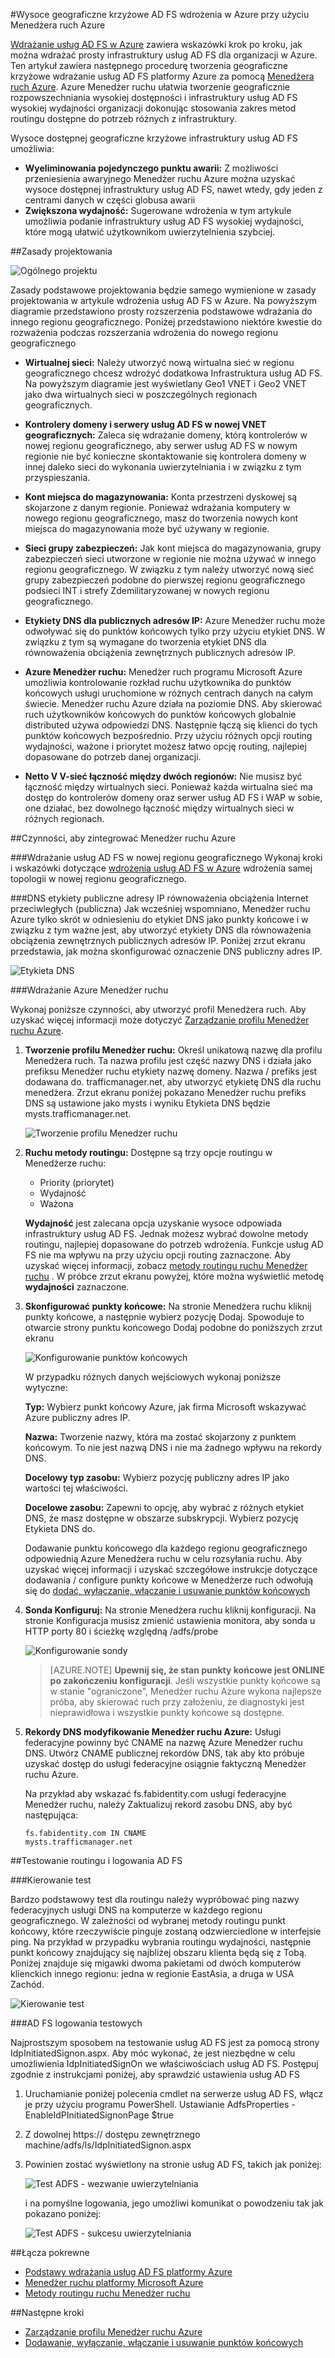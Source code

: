 <properties
    pageTitle="Wysoką dostępność geograficzne krzyżowe AD FS wdrożenia w Azure z Menedżer ruchu Azure | Microsoft Azure"
    description="W tym dokumencie dowiesz się, jak wdrożyć serwer usług AD FS platformy Azure dla wysokiej dostępności."
    keywords="Usług AD fs Menedżer ruchu Azure, adfs Menedżer ruchu Azure, geograficzne, wielokrotne centrum danych, centrach danych geograficznych, centrach danych geograficznych wielokrotne, wdrażanie usług AD FS platformy azure, wdrażanie azure adfs, azure adfs, azure ad fs, wdrażanie usług adfs, wdrażanie usług ad fs adfs w azure, wdrażanie usług adfs platformy azure, wdrażanie usług AD FS azure, adfs azure i wprowadzenie do usług AD FS, Azure AD FS w Azure, iaas , ADFS, Przenieś adfs Azure"
    services="active-directory"
    documentationCenter=""
    authors="anandyadavmsft"
    manager="femila"
    editor=""/>

<tags
    ms.service="active-directory"
    ms.workload="identity"
    ms.tgt_pltfrm="na"
    ms.devlang="na"
    ms.topic="get-started-article"
    ms.date="09/01/2016"
    ms.author="anandy;billmath"/>
    
#<a name="high-availability-cross-geographic-ad-fs-deployment-in-azure-with-azure-traffic-manager"></a>Wysoce geograficzne krzyżowe AD FS wdrożenia w Azure przy użyciu Menedżera ruch Azure

[Wdrażanie usług AD FS w Azure](active-directory-aadconnect-azure-adfs.md) zawiera wskazówki krok po kroku, jak można wdrażać prosty infrastruktury usług AD FS dla organizacji w Azure. Ten artykuł zawiera następnego procedurę tworzenia geograficzne krzyżowe wdrażanie usług AD FS platformy Azure za pomocą [Menedżera ruch Azure](../traffic-manager/traffic-manager-overview.md). Azure Menedżer ruchu ułatwia tworzenie geograficznie rozpowszechniania wysokiej dostępności i infrastruktury usług AD FS wysokiej wydajności organizacji dokonując stosowania zakres metod routingu dostępne do potrzeb różnych z infrastruktury.

Wysoce dostępnej geograficzne krzyżowe infrastruktury usług AD FS umożliwia:

* **Wyeliminowania pojedynczego punktu awarii:** Z możliwości przeniesienia awaryjnego Menedżer ruchu Azure można uzyskać wysoce dostępnej infrastruktury usług AD FS, nawet wtedy, gdy jeden z centrami danych w części globusa awarii
* **Zwiększona wydajność:** Sugerowane wdrożenia w tym artykule umożliwia podanie infrastruktury usług AD FS wysokiej wydajności, które mogą ułatwić użytkownikom uwierzytelnienia szybciej. 

##<a name="design-principles"></a>Zasady projektowania

![Ogólnego projektu](./media/active-directory-adfs-in-azure-with-azure-traffic-manager/blockdiagram.png)

Zasady podstawowe projektowania będzie samego wymienione w zasady projektowania w artykule wdrożenia usług AD FS w Azure. Na powyższym diagramie przedstawiono prosty rozszerzenia podstawowe wdrażania do innego regionu geograficznego. Poniżej przedstawiono niektóre kwestie do rozważenia podczas rozszerzania wdrożenia do nowego regionu geograficznego

* **Wirtualnej sieci:** Należy utworzyć nową wirtualna sieć w regionu geograficznego chcesz wdrożyć dodatkowa Infrastruktura usług AD FS. Na powyższym diagramie jest wyświetlany Geo1 VNET i Geo2 VNET jako dwa wirtualnych sieci w poszczególnych regionach geograficznych.

* **Kontrolery domeny i serwery usług AD FS w nowej VNET geograficznych:** Zaleca się wdrażanie domeny, którą kontrolerów w nowej regionu geograficznego, aby serwer usług AD FS w nowym regionie nie być konieczne skontaktowanie się kontrolera domeny w innej daleko sieci do wykonania uwierzytelniania i w związku z tym przyspieszania.

* **Kont miejsca do magazynowania:** Konta przestrzeni dyskowej są skojarzone z danym regionie. Ponieważ wdrażania komputery w nowego regionu geograficznego, masz do tworzenia nowych kont miejsca do magazynowania może być używany w regionie.  

* **Sieci grupy zabezpieczeń:** Jak kont miejsca do magazynowania, grupy zabezpieczeń sieci utworzone w regionie nie można używać w innego regionu geograficznego. W związku z tym należy utworzyć nową sieć grupy zabezpieczeń podobne do pierwszej regionu geograficznego podsieci INT i strefy Zdemilitaryzowanej w nowych regionu geograficznego.

* **Etykiety DNS dla publicznych adresów IP:** Azure Menedżer ruchu może odwoływać się do punktów końcowych tylko przy użyciu etykiet DNS. W związku z tym są wymagane do tworzenia etykiet DNS dla równoważenia obciążenia zewnętrznych publicznych adresów IP.

* **Azure Menedżer ruchu:** Menedżer ruch programu Microsoft Azure umożliwia kontrolowanie rozkład ruchu użytkownika do punktów końcowych usługi uruchomione w różnych centrach danych na całym świecie. Menedżer ruchu Azure działa na poziomie DNS. Aby skierować ruch użytkowników końcowych do punktów końcowych globalnie distributed używa odpowiedzi DNS. Następnie łączą się klienci do tych punktów końcowych bezpośrednio. Przy użyciu różnych opcji routing wydajności, ważone i priorytet możesz łatwo opcję routing, najlepiej dopasowane do potrzeb danej organizacji. 

* **Netto V V-sieć łączność między dwóch regionów:** Nie musisz być łączność między wirtualnych sieci. Ponieważ każda wirtualna sieć ma dostęp do kontrolerów domeny oraz serwer usług AD FS i WAP w sobie, one działać, bez dowolnego łączność między wirtualnych sieci w różnych regionach. 

##<a name="steps-to-integrate-azure-traffic-manager"></a>Czynności, aby zintegrować Menedżer ruchu Azure

###<a name="deploy-ad-fs-in-the-new-geographical-region"></a>Wdrażanie usług AD FS w nowej regionu geograficznego
Wykonaj kroki i wskazówki dotyczące [wdrożenia usług AD FS w Azure](active-directory-aadconnect-azure-adfs.md) wdrożenia samej topologii w nowej regionu geograficznego.

###<a name="dns-labels-for-public-ip-addresses-of-the-internet-facing-public-load-balancers"></a>DNS etykiety publiczne adresy IP równoważenia obciążenia Internet przeciwległych (publiczna)
Jak wcześniej wspomniano, Menedżer ruchu Azure tylko skrót w odniesieniu do etykiet DNS jako punkty końcowe i w związku z tym ważne jest, aby utworzyć etykiety DNS dla równoważenia obciążenia zewnętrznych publicznych adresów IP. Poniżej zrzut ekranu przedstawia, jak można skonfigurować oznaczenie DNS publiczny adres IP. 

![Etykieta DNS](./media/active-directory-adfs-in-azure-with-azure-traffic-manager/eastfabstsdnslabel.png)

###<a name="deploying-azure-traffic-manager"></a>Wdrażanie Azure Menedżer ruchu

Wykonaj poniższe czynności, aby utworzyć profil Menedżera ruch. Aby uzyskać więcej informacji może dotyczyć [Zarządzanie profilu Menedżer ruchu Azure](../traffic-manager/traffic-manager-manage-profiles.md).

1. **Tworzenie profilu Menedżer ruchu:** Określ unikatową nazwę dla profilu Menedżera ruch. Ta nazwa profilu jest część nazwy DNS i działa jako prefiksu Menedżer ruchu etykiety nazwę domeny. Nazwa / prefiks jest dodawana do. trafficmanager.net, aby utworzyć etykietę DNS dla ruchu menedżera. Zrzut ekranu poniżej pokazano Menedżer ruchu prefiks DNS są ustawione jako mysts i wyniku Etykieta DNS będzie mysts.trafficmanager.net. 

    ![Tworzenie profilu Menedżer ruchu](./media/active-directory-adfs-in-azure-with-azure-traffic-manager/trafficmanager01.png)
 
2. **Ruchu metody routingu:** Dostępne są trzy opcje routingu w Menedżerze ruchu:

    * Priority (priorytet) 
    * Wydajność
    * Ważona
    
    **Wydajność** jest zalecana opcja uzyskanie wysoce odpowiada infrastruktury usług AD FS. Jednak możesz wybrać dowolne metody routingu, najlepiej dopasowane do potrzeb wdrożenia. Funkcje usług AD FS nie ma wpływu na przy użyciu opcji routing zaznaczone. Aby uzyskać więcej informacji, zobacz [metody routingu ruchu Menedżer ruchu](../traffic-manager/traffic-manager-routing-methods.md) . W próbce zrzut ekranu powyżej, które można wyświetlić metodę **wydajności** zaznaczone.
   
3.  **Skonfigurować punkty końcowe:** Na stronie Menedżera ruchu kliknij punkty końcowe, a następnie wybierz pozycję Dodaj. Spowoduje to otwarcie strony punktu końcowego Dodaj podobne do poniższych zrzut ekranu
 
    ![Konfigurowanie punktów końcowych](./media/active-directory-adfs-in-azure-with-azure-traffic-manager/eastfsendpoint.png)
 
    W przypadku różnych danych wejściowych wykonaj poniższe wytyczne:

    **Typ:** Wybierz punkt końcowy Azure, jak firma Microsoft wskazywać Azure publiczny adres IP.

    **Nazwa:** Tworzenie nazwy, która ma zostać skojarzony z punktem końcowym. To nie jest nazwą DNS i nie ma żadnego wpływu na rekordy DNS.

    **Docelowy typ zasobu:** Wybierz pozycję publiczny adres IP jako wartości tej właściwości. 

    **Docelowe zasobu:** Zapewni to opcję, aby wybrać z różnych etykiet DNS, że masz dostępne w obszarze subskrypcji. Wybierz pozycję Etykieta DNS do.

    Dodawanie punktu końcowego dla każdego regionu geograficznego odpowiednią Azure Menedżera ruchu w celu rozsyłania ruchu.
    Aby uzyskać więcej informacji i uzyskać szczegółowe instrukcje dotyczące dodawania / configure punkty końcowe w Menedżerze ruch odwołują się do [dodać, wyłączanie, włączanie i usuwanie punktów końcowych](../traffic-manager/traffic-manager-endpoints.md)
    
4. **Sonda Konfiguruj:** Na stronie Menedżera ruchu kliknij konfiguracji. Na stronie Konfiguracja musisz zmienić ustawienia monitora, aby sonda u HTTP porty 80 i ścieżkę względną /adfs/probe

    ![Konfigurowanie sondy](./media/active-directory-adfs-in-azure-with-azure-traffic-manager/mystsconfig.png) 

    >[AZURE.NOTE] **Upewnij się, że stan punkty końcowe jest ONLINE po zakończeniu konfiguracji**. Jeśli wszystkie punkty końcowe są w stanie "ograniczone", Menedżer ruchu Azure wykona najlepsze próba, aby skierować ruch przy założeniu, że diagnostyki jest nieprawidłowa i wszystkie punkty końcowe są dostępne.

5. **Rekordy DNS modyfikowanie Menedżer ruchu Azure:** Usługi federacyjne powinny być CNAME na nazwę Azure Menedżer ruchu DNS. Utwórz CNAME publicznej rekordów DNS, tak aby kto próbuje uzyskać dostęp do usługi federacyjne osiągnie faktyczną Menedżer ruchu Azure.

    Na przykład aby wskazać fs.fabidentity.com usługi federacyjne Menedżer ruchu, należy Zaktualizuj rekord zasobu DNS, aby być następująca:

    <code>fs.fabidentity.com IN CNAME mysts.trafficmanager.net</code>

##<a name="test-the-routing-and-ad-fs-sign-in"></a>Testowanie routingu i logowania AD FS   

###<a name="routing-test"></a>Kierowanie test

Bardzo podstawowy test dla routingu należy wypróbować ping nazwy federacyjnych usługi DNS na komputerze w każdego regionu geograficznego. W zależności od wybranej metody routingu punkt końcowy, które rzeczywiście pinguje zostaną odzwierciedlone w interfejsie ping. Na przykład w przypadku wybrania routingu wydajności, następnie punkt końcowy znajdujący się najbliżej obszaru klienta będą się z Tobą. Poniżej znajduje się migawki dwoma pakietami od dwóch komputerów klienckich innego regionu: jedna w regionie EastAsia, a druga w USA Zachód. 

![Kierowanie test](./media/active-directory-adfs-in-azure-with-azure-traffic-manager/pingtest.png)

###<a name="ad-fs-sign-in-test"></a>AD FS logowania testowych

Najprostszym sposobem na testowanie usług AD FS jest za pomocą strony IdpInitiatedSignon.aspx. Aby móc wykonać, że jest niezbędne w celu umożliwienia IdpInitiatedSignOn we właściwościach usług AD FS. Postępuj zgodnie z instrukcjami poniżej, aby sprawdzić ustawienia usług AD FS
 
1. Uruchamianie poniżej polecenia cmdlet na serwerze usług AD FS, włącz je przy użyciu programu PowerShell. Ustawianie AdfsProperties - EnableIdPInitiatedSignonPage $true
2. Z dowolnej https:// dostępu zewnętrznego machine<yourfederationservicedns>/adfs/ls/IdpInitiatedSignon.aspx
3. Powinien zostać wyświetlony na stronie usług AD FS, takich jak poniżej:

    ![Test ADFS - wezwanie uwierzytelniania](./media/active-directory-adfs-in-azure-with-azure-traffic-manager/adfstest1.png)

    i na pomyślne logowania, jego umożliwi komunikat o powodzeniu tak jak pokazano poniżej:

    ![Test ADFS - sukcesu uwierzytelniania](./media/active-directory-adfs-in-azure-with-azure-traffic-manager/adfstest2.png)
 
##<a name="related-links"></a>Łącza pokrewne
* [Podstawy wdrażania usług AD FS platformy Azure](active-directory-aadconnect-azure-adfs.md)
* [Menedżer ruchu platformy Microsoft Azure](../traffic-manager/traffic-manager-overview.md)
* [Metody routingu ruchu Menedżer ruchu](../traffic-manager/traffic-manager-routing-methods.md)

##<a name="next-steps"></a>Następne kroki
* [Zarządzanie profilu Menedżer ruchu Azure](../traffic-manager/traffic-manager-manage-profiles.md)
* [Dodawanie, wyłączanie, włączanie i usuwanie punktów końcowych](../traffic-manager/traffic-manager-endpoints.md) 

